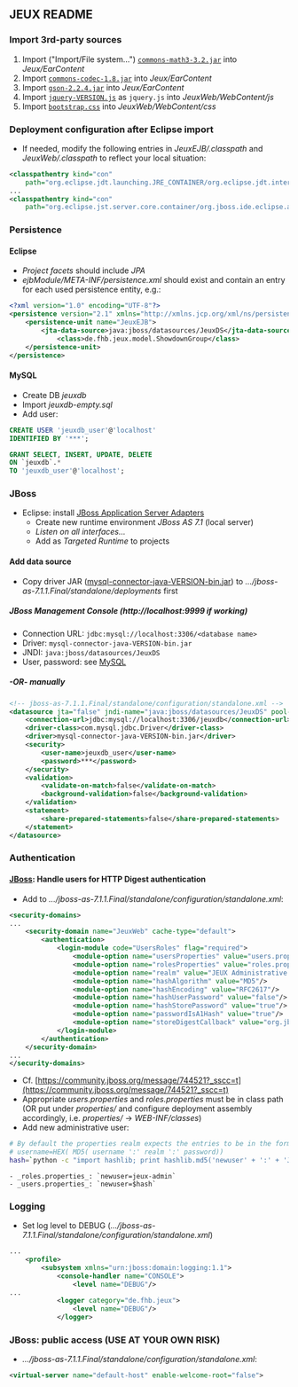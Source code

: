 ## JEUX README

### Import 3rd-party sources

1. Import ("Import/File system...") [`commons-math3-3.2.jar`](http://commons.apache.org/proper/commons-math) into _Jeux/EarContent_
2. Import [`commons-codec-1.8.jar`](http://commons.apache.org/proper/commons-codec) into _Jeux/EarContent_
3. Import [`gson-2.2.4.jar`](http://code.google.com/p/google-gson/) into _Jeux/EarContent_
4. Import [`jquery-VERSION.js`](http://jquery.com/) as `jquery.js` into _JeuxWeb/WebContent/js_
5. Import [`bootstrap.css`](http://getbootstrap.com/) into _JeuxWeb/WebContent/css_

### Deployment configuration after Eclipse import

- If needed, modify the following entries in _JeuxEJB/.classpath_ and _JeuxWeb/.classpath_ to reflect your local situation:

```xml
<classpathentry kind="con" 
    path="org.eclipse.jdt.launching.JRE_CONTAINER/org.eclipse.jdt.internal.debug.ui.launcher.StandardVMType/java-7-openjdk-i386">
...
<classpathentry kind="con"
    path="org.eclipse.jst.server.core.container/org.jboss.ide.eclipse.as.core.server.runtime.runtimeTarget/JBoss 7.1 Runtime 1">
```

### Persistence

#### Eclipse


- _Project facets_ should include _JPA_
- _ejbModule/META-INF/persistence.xml_ should exist and contain an entry for each used persistence entity, e.g.:

```xml
<?xml version="1.0" encoding="UTF-8"?>
<persistence version="2.1" xmlns="http://xmlns.jcp.org/xml/ns/persistence" xmlns:xsi="http://www.w3.org/2001/XMLSchema-instance" xsi:schemaLocation="http://xmlns.jcp.org/xml/ns/persistence http://xmlns.jcp.org/xml/ns/persistence/persistence_2_1.xsd">
	<persistence-unit name="JeuxEJB">
		<jta-data-source>java:jboss/datasources/JeuxDS</jta-data-source>
        	<class>de.fhb.jeux.model.ShowdownGroup</class>
	</persistence-unit>
</persistence>
```


#### MySQL

- Create DB _jeuxdb_
- Import _jeuxdb-empty.sql_
- Add user:

```sql
CREATE USER 'jeuxdb_user'@'localhost' 
IDENTIFIED BY '***';

GRANT SELECT, INSERT, UPDATE, DELETE 
ON `jeuxdb`.* 
TO 'jeuxdb_user'@'localhost';
```


### JBoss

- Eclipse: install [JBoss Application Server Adapters](http://download.jboss.org/jbosstools/updates/webtools/kepler/)
    - Create new runtime environment _JBoss AS 7.1_ (local server)
    - _Listen on all interfaces..._
    - Add as _Targeted Runtime_ to projects

#### Add data source
- Copy driver JAR ([mysql-connector-java-VERSION-bin.jar](http://dev.mysql.com/downloads/connector/j/)) to  _.../jboss-as-7.1.1.Final/standalone/deployments_ first

##### JBoss Management Console (http://localhost:9999 if working)
- Connection URL: `jdbc:mysql://localhost:3306/<database name>`
- Driver: `mysql-connector-java-VERSION-bin.jar`
- JNDI: `java:jboss/datasources/JeuxDS`
- User, password: see <a href="#mysql-add-user">MySQL</a>


##### -OR- manually

```xml
<!-- jboss-as-7.1.1.Final/standalone/configuration/standalone.xml -->
<datasource jta="false" jndi-name="java:jboss/datasources/JeuxDS" pool-name="JeuxDS" enabled="true" use-ccm="false">
    <connection-url>jdbc:mysql://localhost:3306/jeuxdb</connection-url>
    <driver-class>com.mysql.jdbc.Driver</driver-class>
    <driver>mysql-connector-java-VERSION-bin.jar</driver>
    <security>
        <user-name>jeuxdb_user</user-name>
        <password>***</password>
    </security>
    <validation>
        <validate-on-match>false</validate-on-match>
        <background-validation>false</background-validation>
    </validation>
    <statement>
        <share-prepared-statements>false</share-prepared-statements>
    </statement>
</datasource>
```
                

### Authentication

#### [JBoss](http://www.jboss.org/jbossas/downloads): Handle users for HTTP Digest authentication

- Add to _.../jboss-as-7.1.1.Final/standalone/configuration/standalone.xml_:

```xml
<security-domains>
...
    <security-domain name="JeuxWeb" cache-type="default">
        <authentication>
            <login-module code="UsersRoles" flag="required">
                <module-option name="usersProperties" value="users.properties"/>
                <module-option name="rolesProperties" value="roles.properties"/>
                <module-option name="realm" value="JEUX Administrative view"/>
                <module-option name="hashAlgorithm" value="MD5"/>
                <module-option name="hashEncoding" value="RFC2617"/>
                <module-option name="hashUserPassword" value="false"/>
                <module-option name="hashStorePassword" value="true"/>
                <module-option name="passwordIsA1Hash" value="true"/>
                <module-option name="storeDigestCallback" value="org.jboss.security.auth.callback.RFC2617Digest"/>
            </login-module>
        </authentication>
    </security-domain>
...
</security-domains>
```

- Cf. [https://community.jboss.org/message/744521?_sscc=t](https://community.jboss.org/message/744521?_sscc=t)
- Appropriate _users.properties_ and _roles.properties_ must be in class path (OR put under _properties/_ and configure deployment assembly accordingly, i.e. _properties/_ -> _WEB-INF/classes_)
- Add new administrative user: 
```bash
# By default the properties realm expects the entries to be in the format: -
# username=HEX( MD5( username ':' realm ':' password))
hash=`python -c "import hashlib; print hashlib.md5('newuser' + ':' + 'JEUX Administrative view' + ':' + '***').hexdigest()"`
```
    - _roles.properties_: `newuser=jeux-admin`
    - _users.properties_: `newuser=$hash`

### Logging

- Set log level to DEBUG (_.../jboss-as-7.1.1.Final/standalone/configuration/standalone.xml_)

```xml
...
    <profile>
        <subsystem xmlns="urn:jboss:domain:logging:1.1">
            <console-handler name="CONSOLE">
                <level name="DEBUG"/>            
...
            <logger category="de.fhb.jeux">
                <level name="DEBUG"/>
            </logger>
```

### JBoss: public access (USE AT YOUR OWN RISK)

- _.../jboss-as-7.1.1.Final/standalone/configuration/standalone.xml_: 
```xml
<virtual-server name="default-host" enable-welcome-root="false">
```



